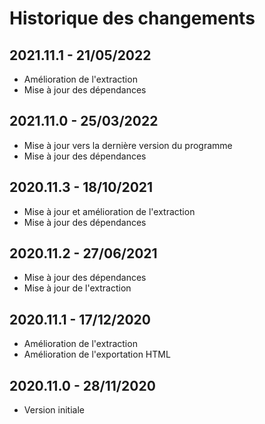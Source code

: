 # Historique des changements

## 2021.11.1 - 21/05/2022

- Amélioration de l'extraction
- Mise à jour des dépendances

## 2021.11.0 - 25/03/2022

- Mise à jour vers la dernière version du programme
- Mise à jour des dépendances

## 2020.11.3 - 18/10/2021

- Mise à jour et amélioration de l'extraction
- Mise à jour des dépendances

## 2020.11.2 - 27/06/2021

- Mise à jour des dépendances
- Mise à jour de l'extraction

## 2020.11.1 - 17/12/2020

- Amélioration de l'extraction
- Amélioration de l'exportation HTML

## 2020.11.0 - 28/11/2020

- Version initiale
